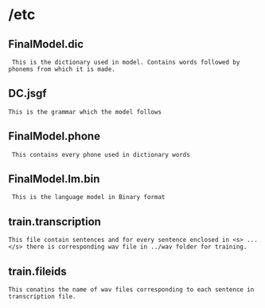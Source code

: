 # /etc

## FinalModel.dic
``` This is the dictionary used in model. Contains words followed by phonems from which it is made.```

## DC.jsgf
``` This is the grammar which the model follows ```

## FinalModel.phone
``` This contains every phone used in dictionary words```

## FinalModel.lm.bin
``` This is the language model in Binary format```

## train.transcription 
``` This file contain sentences and for every sentence enclosed in <s> ... </s> there is corresponding wav file in ../wav folder for training. ```

## train.fileids
``` This conatins the name of wav files corresponding to each sentence in transcription file. ```


